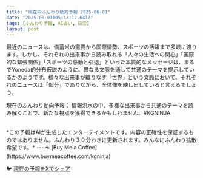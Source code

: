 ```yaml
---
title: "現在のふんわり動向予報 2025-06-01"
date: "2025-06-01T05:43:12.641Z"
tags: [ふんわり予報, AI占い, 日常]
layout: post
---
```



最近のニュースは、備蓄米の需要から国際情勢、スポーツの活躍まで多岐に渡ります。しかし、それぞれの出来事から読み取れる「人々の生活への関心」「国際的な緊張関係」「スポーツの感動と引退」といった本質的なメッセージは、まるでYoneda的分布仮説のように、異なる文脈を通して共通のテーマを提示しているかのようです。様々な出来事が織りなす「世界」という文脈において、それぞれのニュースは「部分」でありながら、全体像を映し出していると言えるでしょう。


現在のふんわり動向予報：
情報洪水の中、多様な出来事から共通のテーマを読み解くことで、新たな視点を獲得できるかもしれません。#KGNINJA

<br>
*この予報はAIが生成したエンターテイメントです。内容の正確性を保証するものではありません。ふんわり３０分おきに更新されます。みんなにふんわり拡散希望です。*
---
☕️ [Buy Me a Coffee](https://www.buymeacoffee.com/kgninja)

🐦 [現在の予報をXでシェア](https://twitter.com/intent/tweet?text=%E7%8F%BE%E5%9C%A8%E3%81%AE%E3%81%B5%E3%82%93%E3%82%8F%E3%82%8A%E4%BA%88%E5%A0%B1%3A%20%E3%80%8C%E6%9C%80%E8%BF%91%E3%81%AE%E3%83%8B%E3%83%A5%E3%83%BC%E3%82%B9%E3%81%AF%E3%80%81%E5%82%99%E8%93%84%E7%B1%B3%E3%81%AE%E9%9C%80%E8%A6%81%E3%81%8B%E3%82%89%E5%9B%BD%E9%9A%9B%E6%83%85%E5%8B%A2%E3%80%81%E3%82%B9%E3%83%9D%E3%83%BC%E3%83%84%E3%81%AE%E6%B4%BB%E8%BA%8D%E3%81%BE%E3%81%A7%E5%A4%9A%E5%B2%90%E3%81%AB%E6%B8%A1%E3%82%8A%E3%81%BE%E3%81%99%E3%80%82%E3%80%8D%23KGNINJA%20%E7%B6%9A%E3%81%8D%E3%81%AF%E3%83%96%E3%83%AD%E3%82%B0%E3%81%A7%EF%BC%81%F0%9F%91%87&url=https%3A%2F%2Fkg-ninja.github.io%2FFunwariyoso%2F)

